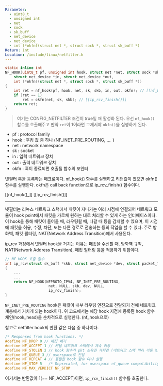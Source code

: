 ```yaml
---
Parameter:
  - uint8_t
  - unsigned int
  - net
  - sock
  - sk_buff
  - net_device
  - net_device_
  - int (*okfn)(struct net *, struct sock *, struct sk_buff *)
Return: int
Location: /include/linux/netfilter.h
---
```

``` c  
static inline int
NF_HOOK(uint8_t pf, unsigned int hook, struct net *net, struct sock *sk, struct sk_buff *skb,
	struct net_device *in, struct net_device *out,
	int (*okfn)(struct net *, struct sock *, struct sk_buff *))
{
	int ret = nf_hook(pf, hook, net, sk, skb, in, out, okfn); // [[nf_hook()_]]]
	if (ret == 1)
		ret = okfn(net, sk, skb); // [[ip_rcv_finish()]]
	return ret;
}
```

>여기는 CONFIG_NETFILTER 조건이 true일 때 활성화 된다.
>우선 `nf_hook()`함수를 호출해주고 만약 `ret`이 1이라면 그제서야 `okfn()`을 실행하게 된다.
- pf : protocol family 
- hook : 후킹 값 중 하나 (NF_INET_PRE_ROUTING, .... )
- net : network namespace
- sk : socket
- in : 입력 네트워크 장치
- out : 출력 네트워크 장치
- okfn : 훅이 종료되면 호출될 함수의 포인터

넷필터 훅을 등록하는 매크로이다. 
nf_hook() 함수를 실행하고 리턴값이 있으면 okfn() 함수를 실행한다.
okfn은 call back function으로 ip_rcv_finish() 함수이다.

[[nf_hook()_]]
[[ip_rcv_finish()]]

---
넷필터는 리눅스 네트워크 스택에서 패킷이 지나가는 여러 시점에 연결되어 네트워크 모듈이 hook point에서 패킷을 가로채 원하는 대로 처리할 수 있게 하는 인터페이스이다. 이 hook을 통해 패킷이 들어올 때, 라우팅될 때, 나갈 때 등을 감지할 수 있으며, 이 시점에 패킷을 허용, 수정, 차단, 또는 다른 경로로 전송하는 등의 작업을 할 수 있다. 주로 방화벽, 패킷 필터링, NAT(Network Address Transition)에서 사용된다. 

ip_rcv 과정에서 넷필터 hook을 거치는 이유는 패킷을 수신할 때, 방화벽 규칙, NAT(Network Address Transition), 패킷 필터링 등을 적용하기 위함이다. 

```c
// NF_HOOK 호출 함수 
int ip_rcv(struct sk_buff *skb, struct net_device *dev, struct packet_type *pt, struct net_device *orig_dev)
{
	...
	...
	return NF_HOOK(NFPROTO_IPV4, NF_INET_PRE_ROUTING,
					net, NULL, skb, dev, NULL,
					ip_rcv_finish);
}
```

`NF_INET_PRE_ROUTING` hook은 패킷이 내부 라우팅 엔진으로 전달되기 전에 네트워크 계층에서 거치게 되는 hook이다. 위 코드에서는 해당 hook 지점에 등록된 hook 함수 체인(hook_head)을 순차적으로 실행한다. (nf_hook으로)

참고로 netfilter hook의 반환 값은 다음 중 하나이다.

```c
/* Responses from hook functions. */
#define NF_DROP 0 // 패킷 폐기
#define NF_ACCEPT 1 // 커널 네트워크 스택에서 계속 이동
#define NF_STOLEN 2 // hook 함수가 pkt 소유권 가져감 (네트워크 스택 따라 이동 X)
#define NF_QUEUE 3 // userspace로 전달
#define NF_REPEAT 4 // 동일한 hook 함수 다시 실행
#define NF_STOP 5	/* Deprecated, for userspace nf_queue compatibility. */
#define NF_MAX_VERDICT NF_STOP
```

여기서는 반환값이 1(== NF_ACCEPT)이면, `ip_rcv_finish()` 함수를 호출한다.
